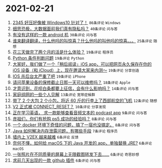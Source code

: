 # 2021-02-21

1. [2345 好压好像被 Windows10 针对了！](https://www.v2ex.com/t/754794) `86条评论` `Windows`
1. [细思恐极，大数据面前我们真有隐私吗？](https://www.v2ex.com/t/754778) `40条评论` `问与答`
1. [有没有这样的一款 android 机](https://www.v2ex.com/t/754790) `30条评论` `问与答`
1. [谁来翻译翻译，什么他吗的叫惊喜？什么他吗的叫他吗的惊喜。。。](https://www.v2ex.com/t/754840) `25条评论` `随想`
1. [花三天做完了两个月的活是什么体验？](https://www.v2ex.com/t/754829) `19条评论` `程序员`
1. [Python 条件判断问题](https://www.v2ex.com/t/754810) `19条评论` `Python`
1. [大家好，我们做了一个「稍后阅读」iOS app，可以把网页永久保存在你的 iOS 设备（和 iCloud）上，现在邀请大家来内测～](https://www.v2ex.com/t/754808) `19条评论` `分享创造`
1. [IOS 杀后台太严重了吧](https://www.v2ex.com/t/754786) `19条评论` `iPhone`
1. [请问苹果设备的保修截止日那一天可以维修吗？](https://www.v2ex.com/t/754793) `18条评论` `Apple`
1. [才意识到，花呗白条都要上征信，会有什么影响吗？](https://www.v2ex.com/t/754828) `14条评论` `问与答`
1. [家庭组网的一些个人见解](https://www.v2ex.com/t/754783) `13条评论` `宽带症候群`
1. [带了 2 个大包 2 个小包，将近 60 斤的行李上了西部航空的飞机](https://www.v2ex.com/t/754813) `12条评论` `随想`
1. [V2 正式被 CONNECT_RESET？](https://www.v2ex.com/t/754807) `10条评论` `分享发现`
1. [正在学习英语， 求一款能够查看音频文本的 podcast app](https://www.v2ex.com/t/754818) `9条评论` `问与答`
1. [彦祖们，你们有抢购 ps5 成功的经验吗？](https://www.v2ex.com/t/754799) `8条评论` `问与答`
1. [一个 docker 环境下奇怪的问题，搞了一宿也没搞定。](https://www.v2ex.com/t/754788) `8条评论` `问与答`
1. [Java 如何解决内存泄露问题，有哪些手段](https://www.v2ex.com/t/754770) `7条评论` `程序员`
1. [墙内上 V2EX 越来越难](https://www.v2ex.com/t/754858) `6条评论` `反馈`
1. [奈何不懂，如何给 macOS 下的 Java 开发的 app，单独替换 JRE?](https://www.v2ex.com/t/754841) `6条评论` `macOS`
1. [一张照片在不同质量的屏幕上无限截图转发下去……](https://www.v2ex.com/t/754835) `6条评论` `奇思妙想`
1. [求前几天出现的一款 github 插件](https://www.v2ex.com/t/754823) `6条评论` `问与答`
